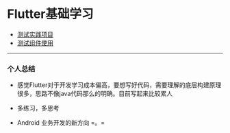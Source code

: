 # Flutter基础学习
 
- [测试实践项目](https://github.com/Sum-sdl/FlutterSimpleDemo/tree/master/flutter_rent)
- [测试组件使用](https://github.com/Sum-sdl/FlutterSimpleDemo/tree/master/flutter_simple)



----
### 个人总结

 - 感觉Flutter对于开发学习成本偏高，要想写好代码，需要理解的底层构建原理很多，思路不像java代码那么的明确。目前写起来比较累人
 
 - 多练习，多思考
 - Android 业务开发的新方向 =。=
